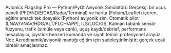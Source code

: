Avionics Flagship Pro — Python/PyQt Aviyonik Simülatörü
Gerçekçi bir uçuş paneli (PFD/ND/EICAS/Radar/Terminal) ve harita (Folium/Leaflet) içeren, eğitim amaçlı tek dosyalık (Python) aviyonik sim.
Otomatik pilot (LNAV/VNAV/HDG/ALT/FLCH/APP), ILS/LOC/GS, Kalman tabanlı sensör füzyonu, trafik (simüle veya canlı), uçuş kaydı/debrief,
performans hesaplayıcı, joystick benzeri kumanda ve siyah temalı profesyonel arayüz.
Not: Aerodinamik/aviyonik mantığı eğitim için sadeleştirilmiştir; gerçek uçak birebir amaçlanmaz.

